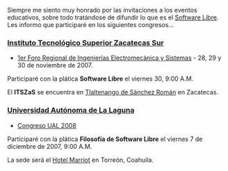 
Siempre me siento muy honrado por las invitaciones a los eventos educativos, sobre todo tratándose de difundir lo que es el [Software Libre](http://es.wikipedia.org/wiki/Software_libre). Les informo que participaré en los siguientes congresos...

### [Instituto Tecnológico Superior Zacatecas Sur](http://www.itszas.edu.mx/)

* [1er Foro Regional de Ingenierías Electromecánica y Sistemas](http://www.itszas.edu.mx/index_archivos/foro.htm) - 28, 29 y 30 de noviembre de 2007.

Participaré con la plática **Software Libre** el viernes 30, 9:00 A.M.

El **ITSZaS** se encuentra en [Tlaltenango de Sánchez Román](http://es.wikipedia.org/wiki/Tlaltenango_de_S%C3%A1nchez_Rom%C3%A1n) en Zacatecas.

### [Universidad Autónoma de La Laguna](http://www.ual.mx/)

* [Congreso UAL 2008](http://www.ual.mx/n_portal/pdf/congreso/Programa_XIXCongreso.pdf)

Participaré con la plática **Filosofía de Software Libre** el viernes 7 de diciembre de 2007, 9:00 A.M.

La sede será el [Hotel Marriot](http://www.marriott.com/hotels/travel/trcmc-torreon-marriott-hotel/) en Torreón, Coahuila.
